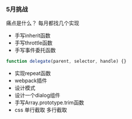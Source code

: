 ### 5月挑战

痛点是什么？
每月都找几个实现

- 手写inherit函数
- 手写throttle函数
- 手写事件委托函数
```js
function delegate(parent, selector, handle) {}
```
- 实现repeat函数
- webpack插件
- 设计模式
- 设计一个dialog组件
- 手写Array.prototype.trim函数
- css 单行截取 多行截取
